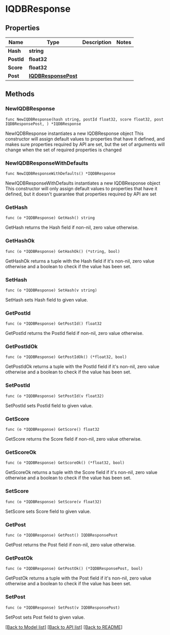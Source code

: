 # IQDBResponse

## Properties

Name | Type | Description | Notes
------------ | ------------- | ------------- | -------------
**Hash** | **string** |  | 
**PostId** | **float32** |  | 
**Score** | **float32** |  | 
**Post** | [**IQDBResponsePost**](IQDBResponsePost.md) |  | 

## Methods

### NewIQDBResponse

`func NewIQDBResponse(hash string, postId float32, score float32, post IQDBResponsePost, ) *IQDBResponse`

NewIQDBResponse instantiates a new IQDBResponse object
This constructor will assign default values to properties that have it defined,
and makes sure properties required by API are set, but the set of arguments
will change when the set of required properties is changed

### NewIQDBResponseWithDefaults

`func NewIQDBResponseWithDefaults() *IQDBResponse`

NewIQDBResponseWithDefaults instantiates a new IQDBResponse object
This constructor will only assign default values to properties that have it defined,
but it doesn't guarantee that properties required by API are set

### GetHash

`func (o *IQDBResponse) GetHash() string`

GetHash returns the Hash field if non-nil, zero value otherwise.

### GetHashOk

`func (o *IQDBResponse) GetHashOk() (*string, bool)`

GetHashOk returns a tuple with the Hash field if it's non-nil, zero value otherwise
and a boolean to check if the value has been set.

### SetHash

`func (o *IQDBResponse) SetHash(v string)`

SetHash sets Hash field to given value.


### GetPostId

`func (o *IQDBResponse) GetPostId() float32`

GetPostId returns the PostId field if non-nil, zero value otherwise.

### GetPostIdOk

`func (o *IQDBResponse) GetPostIdOk() (*float32, bool)`

GetPostIdOk returns a tuple with the PostId field if it's non-nil, zero value otherwise
and a boolean to check if the value has been set.

### SetPostId

`func (o *IQDBResponse) SetPostId(v float32)`

SetPostId sets PostId field to given value.


### GetScore

`func (o *IQDBResponse) GetScore() float32`

GetScore returns the Score field if non-nil, zero value otherwise.

### GetScoreOk

`func (o *IQDBResponse) GetScoreOk() (*float32, bool)`

GetScoreOk returns a tuple with the Score field if it's non-nil, zero value otherwise
and a boolean to check if the value has been set.

### SetScore

`func (o *IQDBResponse) SetScore(v float32)`

SetScore sets Score field to given value.


### GetPost

`func (o *IQDBResponse) GetPost() IQDBResponsePost`

GetPost returns the Post field if non-nil, zero value otherwise.

### GetPostOk

`func (o *IQDBResponse) GetPostOk() (*IQDBResponsePost, bool)`

GetPostOk returns a tuple with the Post field if it's non-nil, zero value otherwise
and a boolean to check if the value has been set.

### SetPost

`func (o *IQDBResponse) SetPost(v IQDBResponsePost)`

SetPost sets Post field to given value.



[[Back to Model list]](../README.md#documentation-for-models) [[Back to API list]](../README.md#documentation-for-api-endpoints) [[Back to README]](../README.md)


